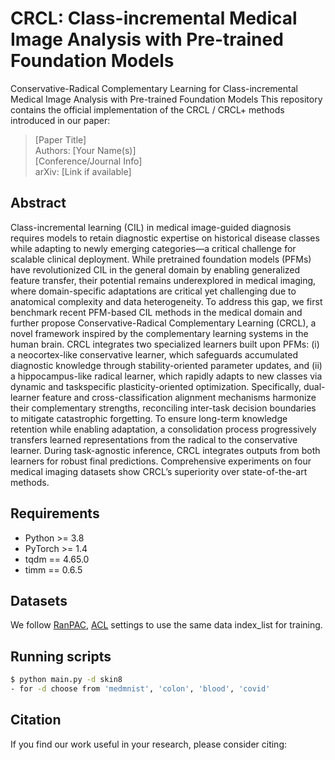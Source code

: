 # CRCL: Class-incremental Medical Image Analysis with Pre-trained Foundation Models
Conservative-Radical Complementary Learning for Class-incremental Medical Image Analysis with Pre-trained Foundation Models
This repository contains the official implementation of the CRCL / CRCL+ methods introduced in our paper:
> [Paper Title]  
> Authors: [Your Name(s)]  
> [Conference/Journal Info]  
> arXiv: [Link if available]

## Abstract 
Class-incremental learning (CIL) in medical image-guided diagnosis requires models to retain diagnostic expertise on historical disease classes while adapting to newly emerging categories—a critical challenge for scalable clinical deployment. While pretrained foundation models (PFMs) have revolutionized CIL in the general domain by enabling generalized feature transfer, their potential remains underexplored in medical imaging, where domain-specific adaptations are critical yet challenging due to anatomical complexity and data heterogeneity. To address this gap, we first benchmark recent PFM-based CIL methods in the medical domain and further propose Conservative-Radical Complementary Learning (CRCL), a novel framework inspired by the complementary learning systems in the human brain. CRCL integrates two specialized learners built upon PFMs: (i) a neocortex-like conservative learner, which safeguards accumulated diagnostic knowledge through stability-oriented parameter updates, and (ii) a hippocampus-like radical learner, which rapidly adapts to new classes via dynamic and taskspecific plasticity-oriented optimization. Specifically, dual-learner feature and cross-classification alignment mechanisms harmonize their complementary strengths, reconciling inter-task decision boundaries to mitigate catastrophic forgetting. To ensure long-term knowledge retention while enabling adaptation, a consolidation process progressively transfers learned representations from the radical to the conservative learner. During task-agnostic inference, CRCL integrates outputs from both learners for robust final predictions. Comprehensive experiments on four medical imaging datasets show CRCL’s superiority over state-of-the-art methods.

## Requirements
- Python >= 3.8  
- PyTorch >= 1.4 
- tqdm == 4.65.0
- timm == 0.6.5

## Datasets
We follow [RanPAC](https://github.com/McDonnell-Research-Lab/RanPAC/tree/main), [ACL](https://github.com/GiantJun/CL_Pytorch/tree/main) settings to use the same data index_list for training.

## Running scripts
```bash
$ python main.py -d skin8
- for -d choose from 'medmnist', 'colon', 'blood', 'covid'
```

## Citation 
If you find our work useful in your research, please consider citing:

